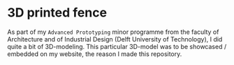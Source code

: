 3D printed fence
=========
As part of my `Advanced Prototyping` minor programme from the faculty of Architecture and of Industrial Design (Delft University of Technology), I did quite a bit of 3D-modeling. This particular 3D-model was to be showcased / embedded on my website, the reason I made this repository.
